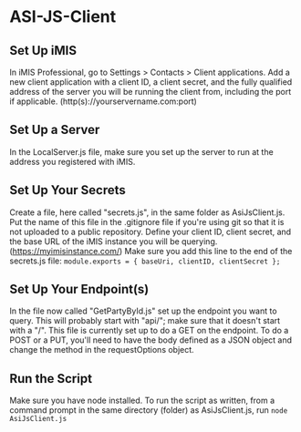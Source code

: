 # ASI-JS-Client

## Set Up iMIS 
In iMIS Professional, go to Settings > Contacts > Client applications. Add a new client application with a client ID, a client secret, and the fully qualified address of the server you will be running the client from, including the port if applicable. (http(s)://yourservername.com:port)

## Set Up a Server 
In the LocalServer.js file, make sure you set up the server to run at the address you registered with iMIS.

## Set Up Your Secrets
Create a file, here called "secrets.js", in the same folder as AsiJsClient.js. Put the name of this file in the .gitignore file if you're using git so that it is not uploaded to a public repository. Define your client ID, client secret, and the base URL of the iMIS instance you will be querying. (https://myimisinstance.com/) Make sure you add this line to the end of the secrets.js file: 
`module.exports = { baseUri, clientID, clientSecret };`

## Set Up Your Endpoint(s)
In the file now called "GetPartyById.js" set up the endpoint you want to query. This will probably start with "api/"; make sure that it doesn't start with a "/". This file is currently set up to do a GET on the endpoint. To do a POST or a PUT, you'll need to have the body defined as a JSON object and change the method in the requestOptions object.

## Run the Script
Make sure you have node installed. To run the script as written, from a command prompt in the same directory (folder) as AsiJsClient.js, run
`node AsiJsClient.js`

